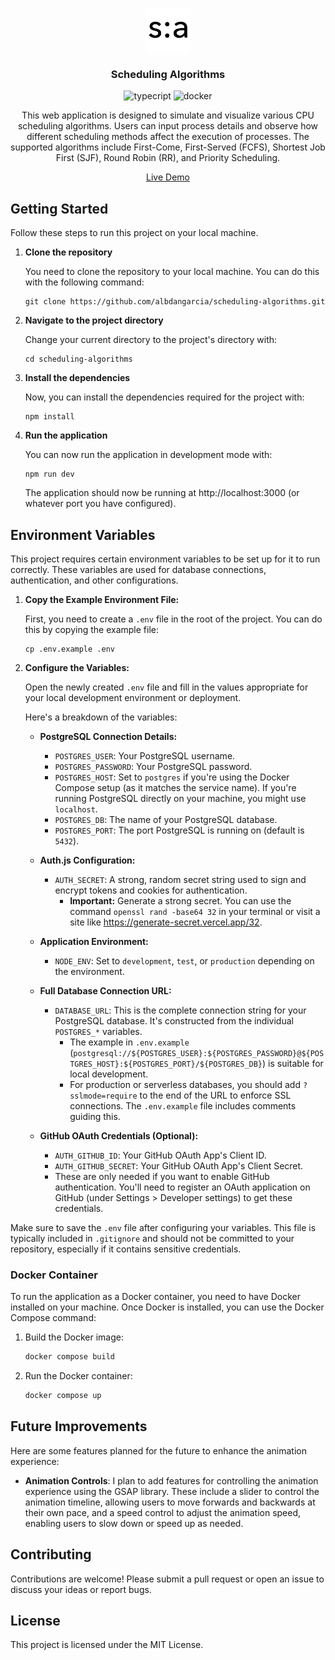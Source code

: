 <p align="center">
  <picture>
    <source media="(prefers-color-scheme: dark)" srcset="public/favicondark.png">
    <source media="(prefers-color-scheme: light)" srcset="public/faviconlight.png">
    <img width=70 alt="Scheduling Algorithms" src="public/faviconlight.png">
  </picture>
  <h3 align="center">Scheduling Algorithms</h3>
  <p align="center">
    <img src="https://badgen.net/badge/icon/typescript?icon=typescript&label" alt="typecript">
    <img src="https://badgen.net/badge/icon/docker?icon=docker&label" alt="docker">
  </p>
</p>
<p align="center">This web application is designed to simulate and visualize various CPU scheduling algorithms. Users can input process details and observe how different scheduling methods affect the execution of processes. The supported algorithms include First-Come, First-Served (FCFS), Shortest Job First (SJF), Round Robin (RR), and Priority Scheduling.</p>
<p align="center"><a href="https://scheduling-algorithms-two.vercel.app/">Live Demo</a></p>

## Getting Started

Follow these steps to run this project on your local machine.

1. **Clone the repository**

   You need to clone the repository to your local machine. You can do this with the following command:

   ```shell
   git clone https://github.com/albdangarcia/scheduling-algorithms.git
   ```

2. **Navigate to the project directory**

   Change your current directory to the project's directory with:

   ```shell
   cd scheduling-algorithms
   ```

3. **Install the dependencies**

   Now, you can install the dependencies required for the project with:

   ```shell
   npm install
   ```

4. **Run the application**

   You can now run the application in development mode with:

   ```shell
   npm run dev
   ```

   The application should now be running at http://localhost:3000 (or whatever port you have configured).

## Environment Variables

This project requires certain environment variables to be set up for it to run correctly. These variables are used for database connections, authentication, and other configurations.

1.  **Copy the Example Environment File:**

    First, you need to create a `.env` file in the root of the project. You can do this by copying the example file:

    ```shell
    cp .env.example .env
    ```

2.  **Configure the Variables:**

    Open the newly created `.env` file and fill in the values appropriate for your local development environment or deployment.

    Here's a breakdown of the variables:

    *   **PostgreSQL Connection Details:**
        *   `POSTGRES_USER`: Your PostgreSQL username.
        *   `POSTGRES_PASSWORD`: Your PostgreSQL password.
        *   `POSTGRES_HOST`: Set to `postgres` if you're using the Docker Compose setup (as it matches the service name). If you're running PostgreSQL directly on your machine, you might use `localhost`.
        *   `POSTGRES_DB`: The name of your PostgreSQL database.
        *   `POSTGRES_PORT`: The port PostgreSQL is running on (default is `5432`).

    *   **Auth.js Configuration:**
        *   `AUTH_SECRET`: A strong, random secret string used to sign and encrypt tokens and cookies for authentication.
            *   **Important:** Generate a strong secret. You can use the command `openssl rand -base64 32` in your terminal or visit a site like https://generate-secret.vercel.app/32.

    *   **Application Environment:**
        *   `NODE_ENV`: Set to `development`, `test`, or `production` depending on the environment.

    *   **Full Database Connection URL:**
        *   `DATABASE_URL`: This is the complete connection string for your PostgreSQL database. It's constructed from the individual `POSTGRES_*` variables.
            *   The example in `.env.example` (`postgresql://${POSTGRES_USER}:${POSTGRES_PASSWORD}@${POSTGRES_HOST}:${POSTGRES_PORT}/${POSTGRES_DB}`) is suitable for local development.
            *   For production or serverless databases, you should add `?sslmode=require` to the end of the URL to enforce SSL connections. The `.env.example` file includes comments guiding this.

    *   **GitHub OAuth Credentials (Optional):**
        *   `AUTH_GITHUB_ID`: Your GitHub OAuth App's Client ID.
        *   `AUTH_GITHUB_SECRET`: Your GitHub OAuth App's Client Secret.
        *   These are only needed if you want to enable GitHub authentication. You'll need to register an OAuth application on GitHub (under Settings > Developer settings) to get these credentials.

Make sure to save the `.env` file after configuring your variables. This file is typically included in `.gitignore` and should not be committed to your repository, especially if it contains sensitive credentials.

### Docker Container

To run the application as a Docker container, you need to have Docker installed on your machine. Once Docker is installed, you can use the Docker Compose command:

1. Build the Docker image:
    ```sh
    docker compose build
    ```
1. Run the Docker container:
    ```sh 
    docker compose up
    ```

## Future Improvements

Here are some features planned for the future to enhance the animation experience:

- **Animation Controls**: I plan to add features for controlling the animation experience using the GSAP library. These include a slider to control the animation timeline, allowing users to move forwards and backwards at their own pace, and a speed control to adjust the animation speed, enabling users to slow down or speed up as needed.

## Contributing

Contributions are welcome! Please submit a pull request or open an issue to discuss your ideas or report bugs.

## License

This project is licensed under the MIT License.
